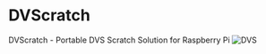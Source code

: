 # DVScratch
DVScratch - Portable DVS Scratch Solution for Raspberry Pi
![DVS](https://raw.githubusercontent.com/thecosmicboy/DVScratch/main/docs/assets/DVScratch.png)

